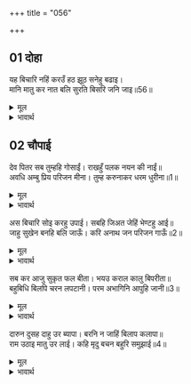 +++
title = "056"

+++


## 01 दोहा
यह बिचारि नहिं करउँ हठ झूठ सनेहु बढाइ।  
मानि मातु कर नात बलि सुरति बिसरि जनि जाइ॥56॥  

<details><summary>मूल</summary>

यह बिचारि नहिं करउँ हठ झूठ सनेहु बढाइ।  
मानि मातु कर नात बलि सुरति बिसरि जनि जाइ॥56॥  
</details>

<details><summary>भावार्थ</summary>

यह सोचकर झूठा स्नेह बढाकर मैं हठ नहीं करती! बेटा! मैं बलैया लेती हूँ, माता का नाता मानकर मेरी सुध भूल न जाना॥56॥  
</details>





## 02 चौपाई
देव पितर सब तुम्हहि गोसाईं। राखहुँ पलक नयन की नाईं॥  
अवधि अम्बु प्रिय परिजन मीना। तुम्ह करुनाकर धरम धुरीना॥1॥  

<details><summary>मूल</summary>

देव पितर सब तुम्हहि गोसाईं। राखहुँ पलक नयन की नाईं॥  
अवधि अम्बु प्रिय परिजन मीना। तुम्ह करुनाकर धरम धुरीना॥1॥  
</details>

<details><summary>भावार्थ</summary>

हे गोसाईं! सब देव और पितर तुम्हारी वैसी ही रक्षा करें, जैसे पलकें आँखों की रक्षा करती हैं। तुम्हारे वनवास की अवधि (चौदह वर्ष) जल है, प्रियजन और कुटुम्बी मछली हैं। तुम दया की खान और धर्म की धुरी को धारण करने वाले हो॥1॥  
</details>

अस बिचारि सोइ करहु उपाई। सबहि जिअत जेहिं भेण्टहु आई॥  
जाहु सुखेन बनहि बलि जाऊँ। करि अनाथ जन परिजन गाऊँ॥2॥  

<details><summary>मूल</summary>

अस बिचारि सोइ करहु उपाई। सबहि जिअत जेहिं भेण्टहु आई॥  
जाहु सुखेन बनहि बलि जाऊँ। करि अनाथ जन परिजन गाऊँ॥2॥  
</details>

<details><summary>भावार्थ</summary>

ऐसा विचारकर वही उपाय करना, जिसमें सबके जीते जी तुम आ मिलो। मैं बलिहारी जाती हूँ, तुम सेवकों, परिवार वालों और नगर भर को अनाथ करके सुखपूर्वक वन को जाओ॥2॥  
</details>

सब कर आजु सुकृत फल बीता। भयउ कराल कालु बिपरीता॥  
बहुबिधि बिलपि चरन लपटानी। परम अभागिनि आपुहि जानी॥3॥  

<details><summary>मूल</summary>

सब कर आजु सुकृत फल बीता। भयउ कराल कालु बिपरीता॥  
बहुबिधि बिलपि चरन लपटानी। परम अभागिनि आपुहि जानी॥3॥  
</details>

<details><summary>भावार्थ</summary>

आज सबके पुण्यों का फल पूरा हो गया। कठिन काल हमारे विपरीत हो गया। (इस प्रकार) बहुत विलाप करके और अपने को परम अभागिनी जानकर माता श्री रामचन्द्रजी के चरणों में लिपट गईं॥3॥  
</details>

दारुन दुसह दाहु उर ब्यापा। बरनि न जाहिं बिलाप कलापा॥  
राम उठाइ मातु उर लाई। कहि मृदु बचन बहुरि समुझाई॥4॥  

<details><summary>मूल</summary>

दारुन दुसह दाहु उर ब्यापा। बरनि न जाहिं बिलाप कलापा॥  
राम उठाइ मातु उर लाई। कहि मृदु बचन बहुरि समुझाई॥4॥  
</details>

<details><summary>भावार्थ</summary>

हृदय में भयानक दुःसह सन्ताप छा गया। उस समय के बहुविध विलाप का वर्णन नहीं किया जा सकता। श्री रामचन्द्रजी ने माता को उठाकर हृदय से लगा लिया और फिर कोमल वचन कहकर उन्हें समझाया॥4॥  
</details>

<div class="audioEmbed"  caption="AIR-वाचनम्" src="https://archive
.org/download/rAmcharitmAnas-AIR/EPI-151.mp3"></div>
